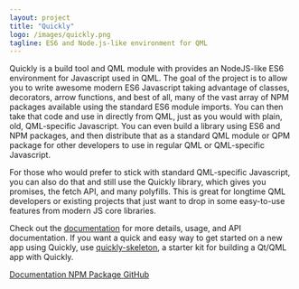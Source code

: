 ```yaml
---
layout: project
title: "Quickly"
logo: /images/quickly.png
tagline: ES6 and Node.js-like environment for QML
---
```


Quickly is a build tool and QML module with provides an NodeJS-like ES6 environment for Javascript used in QML. The goal of the project is to allow you to write awesome modern ES6 Javascript taking advantage of classes, decorators, arrow functions, and best of all, many of the vast array of NPM packages available using the standard ES6 module imports. You can then take that code and use in directly from QML, just as you would with plain, old, QML-specific Javascript. You can even build a library using ES6 and NPM packages, and then distribute that as a standard QML module or QPM package for other developers to use in regular QML or QML-specific Javascript.

For those who would prefer to stick with standard QML-specific Javascript, you can also do that and still use the Quickly library, which gives you promises, the fetch API, and many polyfills. This is great for longtime QML developers or existing projects that just want to drop in some easy-to-use features from modern JS core libraries.

Check out the [documentation](http://quickly.readthedocs.org/en/latest/) for more details, usage, and API documentation. If you want a quick and easy way to get started on a new app using Quickly, use [quickly-skeleton](https://github.com/iBeliever/quickly-skeleton), a starter kit for building a Qt/QML app with Quickly.

<a class="ui primary labeled icon button" href="http://quickly.readthedocs.org">
   <i class="book icon"></i>
  Documentation
</a>
<a class="ui red labeled icon button" href="https://www.npmjs.com/package/qmlify">
  <i class="download icon"></i>
  NPM Package
</a>
<a class="ui labeled icon button" href="https://github.com/iBeliever/quickly">
  <i class="github icon"></i>
  GitHub
</a>
